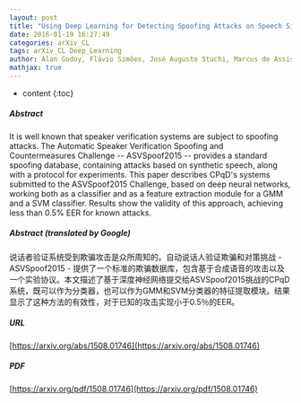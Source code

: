 ```yaml
---
layout: post
title: "Using Deep Learning for Detecting Spoofing Attacks on Speech Signals"
date: 2016-01-19 16:27:49
categories: arXiv_CL
tags: arXiv_CL Deep_Learning
author: Alan Godoy, Flávio Simões, José Augusto Stuchi, Marcus de Assis Angeloni, Mário Uliani, Ricardo Violato
mathjax: true
---
```


* content
{:toc}

##### Abstract
It is well known that speaker verification systems are subject to spoofing attacks. The Automatic Speaker Verification Spoofing and Countermeasures Challenge -- ASVSpoof2015 -- provides a standard spoofing database, containing attacks based on synthetic speech, along with a protocol for experiments. This paper describes CPqD's systems submitted to the ASVSpoof2015 Challenge, based on deep neural networks, working both as a classifier and as a feature extraction module for a GMM and a SVM classifier. Results show the validity of this approach, achieving less than 0.5\% EER for known attacks.

##### Abstract (translated by Google)
说话者验证系统受到欺骗攻击是众所周知的。自动说话人验证欺骗和对策挑战 -  ASVSpoof2015  - 提供了一个标准的欺骗数据库，包含基于合成语音的攻击以及一个实验协议。本文描述了基于深度神经网络提交给ASVSpoof2015挑战的CPqD系统，既可以作为分类器，也可以作为GMM和SVM分类器的特征提取模块。结果显示了这种方法的有效性，对于已知的攻击实现小于0.5％的EER。

##### URL
[https://arxiv.org/abs/1508.01746](https://arxiv.org/abs/1508.01746)

##### PDF
[https://arxiv.org/pdf/1508.01746](https://arxiv.org/pdf/1508.01746)

